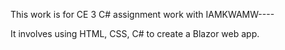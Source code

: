 This work is for CE 3 C# assignment
work with IAMKWAMW----

It involves using HTML, CSS, C# to create a Blazor web app.

